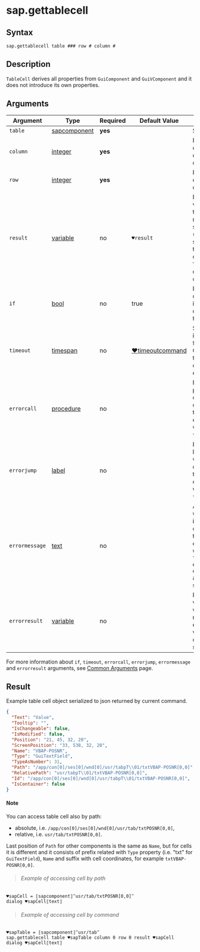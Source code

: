 ﻿# sap.gettablecell

## Syntax

```G1ANT
sap.gettablecell table ### row # column #
```

## Description
`TableCell` derives all properties from `GuiComponent` and `GuiVComponent`
and it does not introduce its own properties.


## Arguments

| Argument         | Type                                                              | Required | Default Value   | Description                                                  |
| ---------------- | ----------------------------------------------------------------- | -------- | --------------- | ------------------------------------------------------------ |
| `table`         | [sapcomponent](../../../Structures/SapComponentStructure.md)      | **yes**  |                 | Source table. |
| `column`        | [integer](../../G1ANT.Language/Structures/integerStructure.md)    | **yes**  |                 | Number of column containing desired cell. |
| `row`           | [integer](../../G1ANT.Language/Structures/integerStructure.md)    | **yes**  |                | Number of row containing desired cell. |
| `result`        | [variable](../../G1ANT.Language/Structures/VariableStructure.md)  | no       | `♥result`     | Name of a variable where the command's result will be stored ([sapcomponent](../../../Structures/SapComponentStructure.md) structure with the cell component, the `Text` property contains value of the cell) |
| `if`            | [bool](../../G1ANT.Language/Structures/BooleanStructure.md)        | no       | true           | Executes the command only if a specified condition is true   |
| `timeout`      | [timespan](../../G1ANT.Language/Structures/TimeSpanStructure.md)   | no       | [♥timeoutcommand](../../G1ANT.Addon.Core/Variables/TimeoutCommandVariable.md) | Specifies time in milliseconds for G1ANT.Robot to wait for the command to be executed |
| `errorcall`    | [procedure](../../G1ANT.Language/Structures/ProcedureStructure.md) | no       |                | Name of a procedure to call when the command throws an exception or when a given `timeout` expires |
| `errorjump`    | [label](../../G1ANT.Language/Structures/LabelStructure.md)         | no       |                | Name of the label to jump to when the command throws an exception or when a given `timeout` expires |
| `errormessage` | [text](../../G1ANT.Language/Structures/TextStructure.md)           | no       |                | A message that will be shown in case the command throws an exception or when a given `timeout` expires, and no `errorjump` argument is specified |
| `errorresult`  | [variable](../../G1ANT.Language/Structures/VariableStructure.md)   | no       |                | Name of a variable that will store the returned exception. The variable will be of [error](../../G1ANT.Language/Structures/ErrorStructure.md) structure |

For more information about `if`, `timeout`, `errorcall`, `errorjump`, `errormessage` and `errorresult` arguments, see [Common Arguments](../../../appendices/common-arguments.md) page.

## Result
Example table cell object serialized to json returned by current command.
```json
{
  "Text": "Value",
  "Tooltip": "",
  "IsChangeable": false,
  "IsModified": false,
  "Position": "21, 45, 32, 20",
  "ScreenPosition": "33, 538, 32, 20",
  "Name": "VBAP-POSNR",
  "Type": "GuiTextField",
  "TypeAsNumber": 31,
  "Path": "/app/con[0]/ses[0]/wnd[0]/usr/tabpT\\01/txtVBAP-POSNR[0,0]",
  "RelativePath": "usr/tabpT\\01/txtVBAP-POSNR[0,0]",
  "Id": "/app/con[0]/ses[0]/wnd[0]/usr/tabpT\\01/txtVBAP-POSNR[0,0]",
  "IsContainer": false
}
```

#### Note
You can access table cell also by path:
* absolute, i.e. `/app/con[0]/ses[0]/wnd[0]/usr/tab/txtPOSNR[0,0]`,
* relative, i.e. `usr/tab/txtPOSNR[0,0]`.

Last position of `Path` for other components is the same as `Name`, but for cells it is different 
and it consists of prefix related with `Type` property (i.e. "txt" for `GuiTextField`), `Name` 
and suffix with cell coordinates, for example `txtVBAP-POSNR[0,0]`.
> ###### Example of accessing cell by path
```g1ant
♥sapCell = ⟦sapcomponent⟧‴usr/tab/txtPOSNR[0,0]‴
dialog ♥sapCell⟦text⟧
```

> ###### Example of accessing cell by command
```g1ant
♥sapTable = ⟦sapcomponent⟧‴usr/tab‴
sap.gettablecell table ♥sapTable column 0 row 0 result ♥sapCell
dialog ♥sapCell⟦text⟧
```
